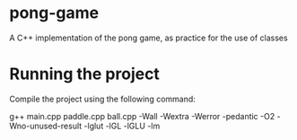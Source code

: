 # pong-game
A C++ implementation of the pong game, as practice for the use of classes

# Running the project
Compile the project using the following command:

g++ main.cpp paddle.cpp ball.cpp -Wall -Wextra -Werror -pedantic -O2 -Wno-unused-result -lglut -lGL -lGLU -lm
